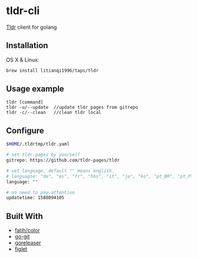 # tldr-cli

[Tldr](https://github.com/tldr-pages/tldr) client for golang



## Installation

OS X & Linux:

```bash
brew install litianqi1996/taps/tldr
```



## Usage example

```
tldr [command] 
tldr -u/--update  //update tldr pages from gitrepo
tldr -c/--clean   //clean tldr local
```



## Configure

```bash
$HOME/.tldrtmp/tldr.yaml
```

```bash
# set tldr-pages by yourself
gitrepo: https://github.com/tldr-pages/tldr

# set language, default "" means english.  
# languagse: "de", "es", "fr", "hbs", "it", "ja", "ko", "pt_BR", "pt_PT", "ta", "zh"
language: "" 

# no need to pay attention
updatetime: 1588094105
```



## Built With

* [fatih/color](https://github.com/fatih/color)
* [go-git](https://github.com/src-d/go-git)
* [goreleaser](https://goreleaser.com/)
* [figlet](http://www.figlet.org/)

